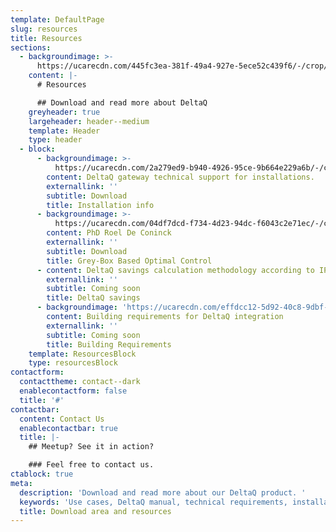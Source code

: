 ```yaml
---
template: DefaultPage
slug: resources
title: Resources
sections:
  - backgroundimage: >-
      https://ucarecdn.com/445fc3ea-381f-49a4-927e-5ece52c439f6/-/crop/2027x1427/239,101/-/preview/
    content: |-
      # Resources

      ## Download and read more about DeltaQ
    greyheader: true
    largeheader: header--medium
    template: Header
    type: header
  - block:
      - backgroundimage: >-
          https://ucarecdn.com/2a279ed9-b940-4926-95ce-9b664e229a6b/-/crop/576x405/101,38/-/preview/
        content: DeltaQ gateway technical support for installations.
        externallink: ''
        subtitle: Download
        title: Installation info
      - backgroundimage: >-
          https://ucarecdn.com/04df7dcd-f734-4d23-94dc-f6043c2e71ec/-/crop/632x445/0,16/-/preview/
        content: PhD Roel De Coninck
        externallink: ''
        subtitle: Download
        title: Grey-Box Based Optimal Control
      - content: DeltaQ savings calculation methodology according to IPMVP
        externallink: ''
        subtitle: Coming soon
        title: DeltaQ savings
      - backgroundimage: 'https://ucarecdn.com/effdcc12-5d92-40c8-9dbf-78f0350014f7/'
        content: Building requirements for DeltaQ integration
        externallink: ''
        subtitle: Coming soon
        title: Building Requirements
    template: ResourcesBlock
    type: resourcesBlock
contactform:
  contacttheme: contact--dark
  enablecontactform: false
  title: '#'
contactbar:
  content: Contact Us
  enablecontactbar: true
  title: |-
    ## Meetup? See it in action?

    ### Feel free to contact us.
ctablock: true
meta:
  description: 'Download and read more about our DeltaQ product. '
  keywords: 'Use cases, DeltaQ manual, technical requirements, installation guide '
  title: Download area and resources
---
```


